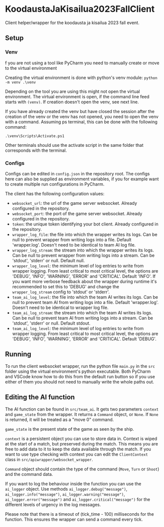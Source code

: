 # KoodaustaJaKisailua2023FallClient
Client helper/wrapper for the koodausta ja kisailua 2023 fall event.

## Setup

### Venv

f you are not using a tool like PyCharm you need to manually create or move to the
virtual environment

Creating the virtual environment is done with python's venv module:
`python -m venv .\venv`

Depending on the tool you are using this might not open the virtual environment.
The virtual environment is open, if the command line feed starts with `(venv)`.
If creation doesn't open the venv, see next line.

If you have already created the venv but have closed the session after the 
creation of the venv or the venv has not opened, you need to open the venv with
a command. Assuming ps terminal, this can be done with the following command:

`.\venv\Scripts\Activate.ps1`

Other terminals should use the activate script in the same folder that corresponds with the terminal.

### Configs

Configs can be edited in `config.json` in the repository root. The configs here can
also be supplied as environment variables, if you for example want to create
multiple run configurations in PyCharm.

The client has the following configuration values:

 - `websocket_url`: the url of the game server websocket. Already configured
in the repository.
 - `websocket_port`: the port of the game server websocket. Already configured
in the repository.
 - `token`: the unique token identifying your bot client. Already configured
in the repository.
 - `wrapper_log_file`: the file into which the wrapper writes its logs. Can be
null to prevent wrapper from writing logs into a file. Default 'wrapper.log'.
Doesn't need to be identical to team AI log file.
 - `wrapper_log_stream`: the stream into which the wrapper writes its logs. Can
be null to prevent wrapper from writing logs into a stream. Can be 'stdout',
'stderr' or null. Default null.
 - `wrapper_log_level`: the minimum level of log entries to write from wrapper
logging. From least critical to most critical level, the options are 'DEBUG',
'INFO', 'WARNING', 'ERROR' and 'CRITICAL'. Default 'INFO'. If you want more
verbose feedback about the wrapper during runtime it's recommended to set this to
'DEBUG' and change the `wrapper_log_stream` config to 'stdout' or 'stderr'.
 - `team_ai_log_level`: the file into which the team AI writes its logs. Can be
null to prevent team AI from writing logs into a file. Default 'wrapper.log'.
Doesn't need to be identical to wrapper log file.
 - `team_ai_log_stream`: the stream into which the team AI writes its logs. Can
be null to prevent team AI from writing logs into a stream. Can be 'stdout',
'stderr' or null. Default stdout.
 - `team_ai_log_level`: the minimum level of log entries to write from wrapper
logging. From least critical to most critical level, the options are 'DEBUG',
'INFO', 'WARNING', 'ERROR' and 'CRITICAL'. Default 'DEBUG'.

## Running

To run the client websocket wrapper, run the python file `main.py` in the `src`
folder using the virtual environment's python executable. Both PyCharm and
VSCode know how to do this from the default run button so if you use either of
them you should not need to manually write the whole paths out.

## Editing the AI function

The AI function can be found in `src/team_ai`. It gets two parameters `context`
and `game_state` from the wrapper. It returns a `Command` object, or `None`. If
`None` is returned, it will be treated as a "move 0" command.

`game_state` is the present state of the game as seen by the ship.

`context` is a persistent object you can use to store data in. Context is wiped
at the start of a match, but preserved during the match. This means you are free
to add data to it to keep the data available through the match. If you want to use
type checking with context you can edit the `ClientContext` class in
`src/apiwrapper/websocket_wrapper`.

`Command` object should contain the type of the command (`Move`, `Turn` or `Shoot`)
and the command data.

If you want to log the behaviour inside the function you can use the `ai_logger`
object. Use methods `ai_logger.debug("message")`, `ai_logger.info("message")`,
`ai_logger.warning("message")`, `ai_logger.error("message")` and
`ai_logger.critical("message")` for the different levels of urgency in the log
messages.

Please note that there is a timeout of (tick_time - 100) milliseconds for the
function. This ensures the wrapper can send a command every tick.


